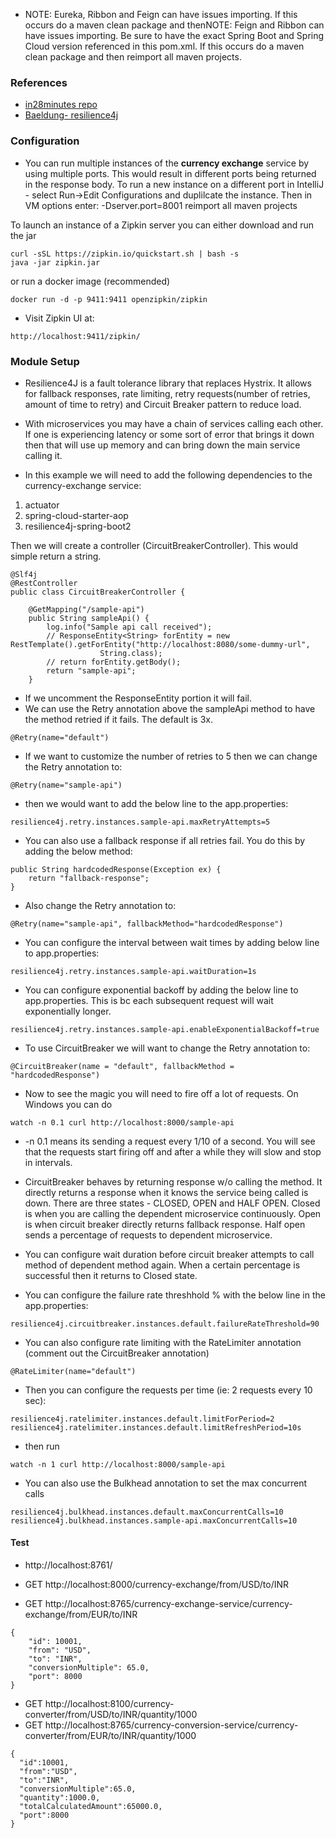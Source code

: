 * NOTE: Eureka, Ribbon and Feign can have issues importing.  If this occurs do a maven clean package and thenNOTE: Feign and Ribbon can have issues importing. Be sure to have the exact Spring Boot and Spring Cloud version referenced in this pom.xml. If this occurs do a maven clean package and then reimport all maven projects.

### References
* [in28minutes repo](https://github.com/in28minutes/spring-microservices-v2)
* [Baeldung- resilience4j](https://www.baeldung.com/resilience4j)

### Configuration
* You can run multiple instances of the **currency exchange** service by using multiple ports. This would result in different ports being returned in the response body. To run a new instance on a different port in IntelliJ - select Run->Edit Configurations and duplilcate the instance. Then in VM options enter: -Dserver.port=8001 reimport all maven projects 

To launch an instance of a Zipkin server you can either download and run the jar 
```
curl -sSL https://zipkin.io/quickstart.sh | bash -s
java -jar zipkin.jar
```
or run a docker image (recommended)
```
docker run -d -p 9411:9411 openzipkin/zipkin
```

* Visit Zipkin UI at:
```
http://localhost:9411/zipkin/
```


### Module Setup
* Resilience4J is a fault tolerance library that replaces Hystrix.  It allows for fallback responses, rate limiting, retry requests(number of retries, amount of time to retry) and Circuit Breaker pattern to reduce load.  
* With microservices you may have a chain of services calling each other.  If one is experiencing latency or some sort of error that brings it down then that will use up memory and can bring down the main service calling it.  

* In this example we will need to add the following dependencies to the currency-exchange service:  
1. actuator
2. spring-cloud-starter-aop 
3. resilience4j-spring-boot2

Then we will create a controller (CircuitBreakerController).  This would simple return a string.
```
@Slf4j
@RestController
public class CircuitBreakerController {

    @GetMapping("/sample-api")
    public String sampleApi() {
        log.info("Sample api call received");
        // ResponseEntity<String> forEntity = new RestTemplate().getForEntity("http://localhost:8080/some-dummy-url",
                    String.class);
        // return forEntity.getBody();
        return "sample-api";
    }
```

* If we uncomment the ResponseEntity portion it will fail.
* We can use the Retry annotation above the sampleApi method to have the method retried if it fails.  The default is 3x.
```
@Retry(name="default") 
```

* If we want to customize the number of retries to 5 then we can change the Retry annotation to:
```
@Retry(name="sample-api") 
```
* then we would want to add the below line to the app.properties:
```
resilience4j.retry.instances.sample-api.maxRetryAttempts=5
```

* You can also use a fallback response if all retries fail.  You do this by adding the below method:
```
public String hardcodedResponse(Exception ex) {
    return "fallback-response";
}
```
* Also change the Retry annotation to:
```
@Retry(name="sample-api", fallbackMethod="hardcodedResponse") 
```

* You can configure the interval between wait times by adding below line to app.properties:
```
resilience4j.retry.instances.sample-api.waitDuration=1s
```

* You can configure exponential backoff by adding the below line to app.properties.  This is bc each subsequent request will wait exponentially longer.
```
resilience4j.retry.instances.sample-api.enableExponentialBackoff=true
```

* To use CircuitBreaker we will want to change the Retry annotation to:
```
@CircuitBreaker(name = "default", fallbackMethod = "hardcodedResponse")
```

* Now to see the magic you will need to fire off a lot of requests.  On Windows you can do 
``` 
watch -n 0.1 curl http://localhost:8000/sample-api
```
* -n 0.1 means its sending a request every 1/10 of a second.  You will see that the requests start firing off and after a while they will slow and stop in intervals.

* CircuitBreaker behaves by returning response w/o calling the method.  It directly returns a response when it knows the service being called is down.  There are three states - CLOSED, OPEN and HALF OPEN.  Closed is when you are calling the dependent microservice continuously.  Open is when circuit breaker directly returns fallback response.  Half open sends a percentage of requests to dependent microservice.  
* You can configure wait duration before circuit breaker attempts to call method of dependent method again.  When a certain percentage is successful then it returns to Closed state.  

* You can configure the failure rate threshhold % with the below line in the app.properties:
```
resilience4j.circuitbreaker.instances.default.failureRateThreshold=90
```

* You can also configure rate limiting with the RateLimiter annotation (comment out the CircuitBreaker annotation)
```
@RateLimiter(name="default")
```

* Then you can configure the requests per time (ie: 2 requests every 10 sec):
```
resilience4j.ratelimiter.instances.default.limitForPeriod=2
resilience4j.ratelimiter.instances.default.limitRefreshPeriod=10s
```
* then run 
```
watch -n 1 curl http://localhost:8000/sample-api
```

* You can also use the Bulkhead annotation to set the max concurrent calls

```
resilience4j.bulkhead.instances.default.maxConcurrentCalls=10
resilience4j.bulkhead.instances.sample-api.maxConcurrentCalls=10
```



#### Test
* http://localhost:8761/

* GET http://localhost:8000/currency-exchange/from/USD/to/INR
* GET http://localhost:8765/currency-exchange-service/currency-exchange/from/EUR/to/INR
```
{
    "id": 10001,
    "from": "USD",
    "to": "INR",
    "conversionMultiple": 65.0,
    "port": 8000
}
```

* GET http://localhost:8100/currency-converter/from/USD/to/INR/quantity/1000
* GET http://localhost:8765/currency-conversion-service/currency-converter/from/EUR/to/INR/quantity/1000

```
{
  "id":10001,
  "from":"USD",
  "to":"INR",
  "conversionMultiple":65.0,
  "quantity":1000.0,
  "totalCalculatedAmount":65000.0,
  "port":8000
}
```
